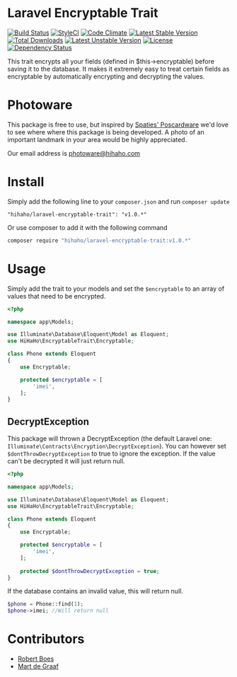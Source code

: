 Laravel Encryptable Trait
=========================

[![Build Status](https://travis-ci.org/HiHaHo-Interactive-Video/laravel-encryptable-trait.svg?branch=master)](https://travis-ci.org/HiHaHo-Interactive-Video/laravel-encryptable-trait)
[![StyleCI](https://styleci.io/repos/103246398/shield?branch=master&style=flat)](https://styleci.io/repos/103246398)
[![Code Climate](https://codeclimate.com/github/HiHaHo-Interactive-Video/laravel-encryptable-trait/badges/gpa.svg)](https://codeclimate.com/github/HiHaHo-Interactive-Video/laravel-encryptable-trait)
[![Latest Stable Version](https://poser.pugx.org/hihaho/laravel-encryptable-trait/v/stable)](https://packagist.org/packages/hihaho/laravel-encryptable-trait)
[![Total Downloads](https://poser.pugx.org/hihaho/laravel-encryptable-trait/downloads)](https://packagist.org/packages/hihaho/laravel-encryptable-trait)
[![Latest Unstable Version](https://poser.pugx.org/hihaho/laravel-encryptable-trait/v/unstable)](https://packagist.org/packages/hihaho/laravel-encryptable-trait)
[![License](https://poser.pugx.org/hihaho/laravel-encryptable-trait/license)](https://packagist.org/packages/hihaho/laravel-encryptable-trait)
[![Dependency Status](https://www.versioneye.com/user/projects/59b7c7150fb24f0032e40d4e/badge.svg?style=flat)](https://www.versioneye.com/user/projects/59b7c7150fb24f0032e40d4e)

This trait encrypts all your fields (defined in $this->encryptable) before saving it to the database.
It makes it extremely easy to treat certain fields as encryptable by automatically encrypting and decrypting the values.

# Photoware

This package is free to use, but inspired by [Spaties' Poscardware](https://spatie.be/en/opensource/postcards) we'd love to see where 
where this package is being developed. A photo of an important landmark in your area would be highly appreciated.

Our email address is [photoware@hihaho.com](mailto:photoware@hihaho.com)

# Install

Simply add the following line to your ```composer.json``` and run ```composer update```
```
"hihaho/laravel-encryptable-trait": "v1.0.*"
```
Or use composer to add it with the following command
```bash
composer require "hihaho/laravel-encryptable-trait:v1.0.*"
```

# Usage
Simply add the trait to your models and set the ```$encryptable``` to an array of values that need to be encrypted.

```php
<?php

namespace app\Models;

use Illuminate\Database\Eloquent\Model as Eloquent;
use HiHaHo\EncryptableTrait\Encryptable;

class Phone extends Eloquent
{
    use Encryptable;

    protected $encryptable = [
        'imei',
    ];
}
```

## DecryptException
This package will thrown a DecryptException (the default Laravel one: ```Illuminate\Contracts\Encryption\DecryptException```).
You can however set ```$dontThrowDecryptException``` to true to ignore the exception. 
If the value can't be decrypted it will just return null.

```php
<?php

namespace app\Models;

use Illuminate\Database\Eloquent\Model as Eloquent;
use HiHaHo\EncryptableTrait\Encryptable;

class Phone extends Eloquent
{
    use Encryptable;

    protected $encryptable = [
        'imei',
    ];
    
    protected $dontThrowDecryptException = true;
}
```

If the database contains an invalid value, this will return null.

````php
$phone = Phone::find(1);
$phone->imei; //Will return null
````

# Contributors
- [Robert Boes](https://github.com/robertboes)
- [Mart de Graaf](https://github.com/martdegraaf)